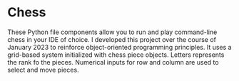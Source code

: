 # Chess

These Python file components allow you to run and play command-line chess in your IDE of choice. I developed this project over the course of January 2023
to reinforce object-oriented programming principles. It uses a grid-based system initialized with chess piece objects. Letters represents the rank fo the pieces.
Numerical inputs for row and column are used to select and move pieces.
